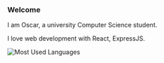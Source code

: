 ### Welcome

I am Oscar, a university Computer Science student. 

I love web development with React, ExpressJS.

![Most Used Languages](https://github-readme-stats.vercel.app/api/top-langs?username=OscarMui&layout=compact&hide_border=true&langs_count=5&hide=html,css,Procfile,Less&size_weight=0.5&count_weight=0.5)

<!--
**OscarMui/OscarMui** is a ✨ _special_ ✨ repository because its `README.md` (this file) appears on your GitHub profile.

Here are some ideas to get you started:

- 🔭 I’m currently working on ...
- 🌱 I’m currently learning ...
- 👯 I’m looking to collaborate on ...
- 🤔 I’m looking for help with ...
- 💬 Ask me about ...
- 📫 How to reach me: ...
- 😄 Pronouns: ...
- ⚡ Fun fact: ...
-->
